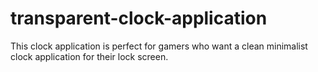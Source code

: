 # transparent-clock-application
This clock application is perfect for gamers who want a clean minimalist clock application for their lock screen.
